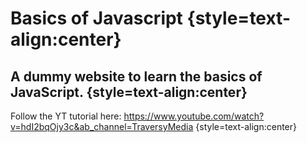 # Basics of Javascript {style=text-align:center}
## A dummy website to learn the basics of JavaScript. {style=text-align:center}
Follow the YT tutorial here: https://www.youtube.com/watch?v=hdI2bqOjy3c&ab_channel=TraversyMedia {style=text-align:center}

